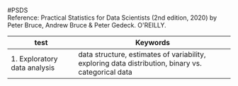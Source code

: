 #PSDS  
Reference: Practical Statistics for Data Scientists (2nd edition, 2020) by Peter Bruce, Andrew Bruce & Peter Gedeck. O'REILLY.

| test | Keywords |
|--|--|
| 1. Exploratory data analysis | data structure, estimates of variability, exploring data distribution, binary vs. categorical data |

